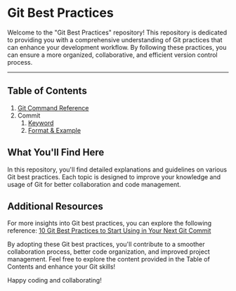 # Git Best Practices

Welcome to the "Git Best Practices" repository! This repository is dedicated to providing you with a comprehensive understanding of Git practices that can enhance your development workflow. By following these practices, you can ensure a more organized, collaborative, and efficient version control process.

---

## Table of Contents

1. [Git Command Reference](git_command_reference.md)
2. Commit
    1. [Keyword](commit_keyword.md)
    2. [Format & Example](commit_format&example.md)

## What You'll Find Here

In this repository, you'll find detailed explanations and guidelines on various Git best practices. Each topic is designed to improve your knowledge and usage of Git for better collaboration and code management.





## Additional Resources

For more insights into Git best practices, you can explore the following reference:
[10 Git Best Practices to Start Using in Your Next Git Commit](https://medium.com/patilswapnilv/10-git-best-practices-to-start-using-in-your-next-git-commit-5a43ae646e91)

By adopting these Git best practices, you'll contribute to a smoother collaboration process, better code organization, and improved project management. Feel free to explore the content provided in the Table of Contents and enhance your Git skills!

Happy coding and collaborating!
